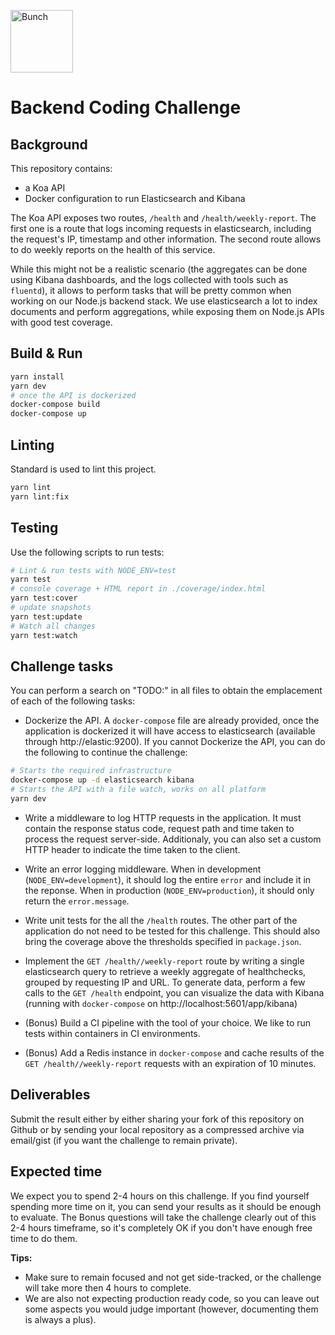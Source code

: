 <p align="left">
  <img height="100px" src="https://bunch.ai/wp-content/themes/bunch/images/bunch-logo-rgb.svg" alt="Bunch" />
</p>

# Backend Coding Challenge

## Background

This repository contains:

* a Koa API
* Docker configuration to run Elasticsearch and Kibana

The Koa API exposes two routes, `/health` and `/health/weekly-report`. The first one is a route that logs incoming requests in elasticsearch, including the request's IP, timestamp and other information. The second route allows to do weekly reports on the health of this service.

While this might not be a realistic scenario (the aggregates can be done using Kibana dashboards, and the logs collected with tools such as `fluentd`), it allows to perform tasks that will be pretty common when working on our Node.js backend stack. We use elasticsearch a lot to index documents and perform aggregations, while exposing them on Node.js APIs with good test coverage.

## Build & Run

```sh
yarn install
yarn dev
# once the API is dockerized
docker-compose build
docker-compose up
```

## Linting

Standard is used to lint this project.

```sh
yarn lint
yarn lint:fix
```

## Testing

Use the following scripts to run tests:

```sh
# Lint & run tests with NODE_ENV=test
yarn test
# console coverage + HTML report in ./coverage/index.html
yarn test:cover
# update snapshots
yarn test:update
# Watch all changes
yarn test:watch
```

## Challenge tasks

You can perform a search on "TODO:" in all files to obtain the emplacement of each of the following tasks:

* Dockerize the API. A `docker-compose` file are already provided, once the application is dockerized it will have access to elasticsearch (available through http://elastic:9200). If you cannot Dockerize the API, you can do the following to continue the challenge:

```sh
# Starts the required infrastructure
docker-compose up -d elasticsearch kibana
# Starts the API with a file watch, works on all platform
yarn dev
```

* Write a middleware to log HTTP requests in the application. It must contain the response status code, request path and time taken to process the request server-side. Additionaly, you can also set a custom HTTP header to indicate the time taken to the client.

* Write an error logging middleware. When in development (`NODE_ENV=development`), it should log the entire `error` and include it in the reponse. When in production (`NODE_ENV=production`), it should only return the `error.message`.

* Write unit tests for the all the `/health` routes. The other part of the application do not need to be tested for this challenge. This should also bring the coverage above the thresholds specified in `package.json`.

* Implement the `GET /health//weekly-report` route by writing a single elasticsearch query to retrieve a weekly aggregate of healthchecks, grouped by requesting IP and URL. To generate data, perform a few calls to the `GET /health` endpoint, you can visualize the data with Kibana (running with `docker-compose` on http://localhost:5601/app/kibana)

* (Bonus) Build a CI pipeline with the tool of your choice. We like to run tests within containers in CI environments.

* (Bonus) Add a Redis instance in `docker-compose` and cache results of the `GET /health//weekly-report` requests with an expiration of 10 minutes.

## Deliverables

Submit the result either by either sharing your fork of this repository on Github or by sending your local repository as a compressed archive via email/gist (if you want the challenge to remain private).

## Expected time

We expect you to spend 2-4 hours on this challenge. If you find yourself spending more time on it, you can send your results as it should be enough to evaluate. The Bonus questions will take the challenge clearly out of this 2-4 hours timeframe, so it's completely OK if you don't have enough free time to do them.

**Tips:**

* Make sure to remain focused and not get side-tracked, or the challenge will take more then 4 hours to complete.
* We are also not expecting production ready code, so you can leave out some aspects you would judge important (however, documenting them is always a plus).
